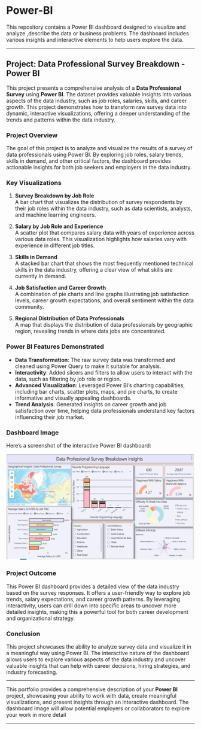 # Power-BI
This repository contains a Power BI dashboard designed to visualize and analyze ,describe the data or business problems. The dashboard includes various insights and interactive elements to help users explore the data.

---

## **Project: Data Professional Survey Breakdown - Power BI**

This project presents a comprehensive analysis of a **Data Professional Survey** using **Power BI**. The dataset provides valuable insights into various aspects of the data industry, such as job roles, salaries, skills, and career growth. This project demonstrates how to transform raw survey data into dynamic, interactive visualizations, offering a deeper understanding of the trends and patterns within the data industry.

### **Project Overview**
The goal of this project is to analyze and visualize the results of a survey of data professionals using Power BI. By exploring job roles, salary trends, skills in demand, and other critical factors, the dashboard provides actionable insights for both job seekers and employers in the data industry.

### **Key Visualizations**
1. **Survey Breakdown by Job Role**  
   A bar chart that visualizes the distribution of survey respondents by their job roles within the data industry, such as data scientists, analysts, and machine learning engineers.

2. **Salary by Job Role and Experience**  
   A scatter plot that compares salary data with years of experience across various data roles. This visualization highlights how salaries vary with experience in different job titles.

3. **Skills in Demand**  
   A stacked bar chart that shows the most frequently mentioned technical skills in the data industry, offering a clear view of what skills are currently in demand.

4. **Job Satisfaction and Career Growth**  
   A combination of pie charts and line graphs illustrating job satisfaction levels, career growth expectations, and overall sentiment within the data community.

5. **Regional Distribution of Data Professionals**  
   A map that displays the distribution of data professionals by geographic region, revealing trends in where data jobs are concentrated.

### **Power BI Features Demonstrated**
- **Data Transformation**: The raw survey data was transformed and cleaned using Power Query to make it suitable for analysis.
- **Interactivity**: Added slicers and filters to allow users to interact with the data, such as filtering by job role or region.
- **Advanced Visualization**: Leveraged Power BI’s charting capabilities, including bar charts, scatter plots, maps, and pie charts, to create informative and visually appealing dashboards.
- **Trend Analysis**: Generated insights on career growth and job satisfaction over time, helping data professionals understand key factors influencing their job market.

### **Dashboard Image**
Here’s a screenshot of the interactive Power BI dashboard:

![Power BI Dashboard - Data Professional Survey Breakdown](image2/0.png)

### **Project Outcome**
This Power BI dashboard provides a detailed view of the data industry based on the survey responses. It offers a user-friendly way to explore job trends, salary expectations, and career growth patterns. By leveraging interactivity, users can drill down into specific areas to uncover more detailed insights, making this a powerful tool for both career development and organizational strategy.

### **Conclusion**
This project showcases the ability to analyze survey data and visualize it in a meaningful way using Power BI. The interactive nature of the dashboard allows users to explore various aspects of the data industry and uncover valuable insights that can help with career decisions, hiring strategies, and industry forecasting.


---

This portfolio provides a comprehensive description of your **Power BI** project, showcasing your ability to work with data, create meaningful visualizations, and present insights through an interactive dashboard. The dashboard image will allow potential employers or collaborators to explore your work in more detail

---

